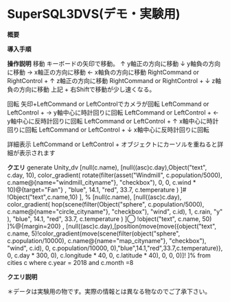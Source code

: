 # SuperSQL3DVS(デモ・実験用)
**概要**


**導入手順**


**操作説明**
移動
キーボードの矢印で移動。
↑ y軸正の方向に移動
↓ y軸負の方向に移動
→ x軸正の方向に移動
← x軸負の方向に移動
RightCommand or RightControl + ↑ z軸正の方向に移動
RightCommand or RightControl + ↓ z軸負の方向に移動
上記 + 右Shiftで移動が少し速くなる。

回転
矢印+LeftCommand or LeftControlでカメラが回転
LeftCommand or LeftControl + → y軸中心に時計回りに回転
LeftCommand or LeftControl + ← y軸中心に反時計回りに回転
LeftCommand or LeftControl + ↑ x軸中心に時計回りに回転
LeftCommand or LeftControl + ↓ x軸中心に反時計回りに回転

詳細表示
LeftCommand or LeftControl + オブジェクトにカーソルを重ねると詳細が表示されます

**クエリ**
generate Unity_dv
[null(c.name),
	[null((asc)c.day),Object("text", c.day, 10),
		color_gradient(
			rotate(filter(asset("Windmill", c.population/5000), c.name@{name="windmill_cityname"}, "checkbox"), 0, 0, c.wind * 10)@{target="Fan"}
			,
			"blue", 14.1, "red", 33.7, c.temperature
		)
	]#
		!Object("text",c.name,10)
],
%
[null(c.name),
	[null((asc)c.day),
		color_gradient(
			hop(scene(filter(Object("sphere", c.population/5000), c.name@{name="circle_cityname"}, "checkbox"), "wind", c.id),
				1, c.rain, "y"
			),
			"blue", 14.1, "red", 33.7, c.temperature
		)
	]◯
	!object("text", c.name, 50)
]%@{margin=200}
,
[null((asc)c.day),[position(move(move({object("text", c.name, 5)!color_gradient(move(scene(filter(object("sphere", c.population/10000), c.name@{name="map_cityname"}, "checkbox"), "wind", c.id), 0, c.population/10000, 0),"blue",14.1,"red",33.7,c.temperature)}, 0, c.day * 300, 0),
		c.longitude * 40, 0, c.latitude * 40), 0, 0, 0)]!
]%
from cities c where c.year = 2018 and c.month =8

**クエリ説明**

＊データは実験用の物です。実際の情報とは異なる物なのでご了承下さい。
